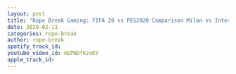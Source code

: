 ```yaml
---
layout: post
title: "Rope Break Gaming: FIFA 20 vs PES2020 Comparison Milan vs Inter. Clasico de la Madonnina"
date: 2020-02-11
categories: rope-break
author: rope-break
spotify_track_id: 
youtube_video_id: kEPNDfKzuKY
apple_track_id: 
---
```

